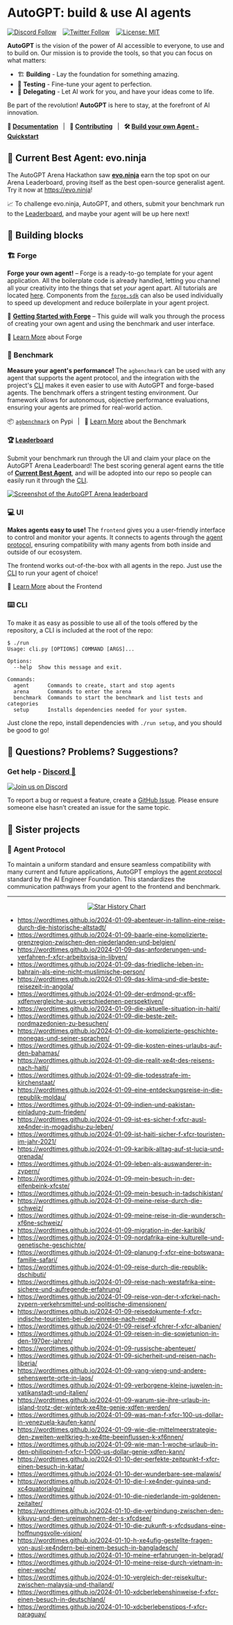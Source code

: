 # AutoGPT: build & use AI agents

[![Discord Follow](https://dcbadge.vercel.app/api/server/autogpt?style=flat)](https://discord.gg/autogpt) &ensp;
[![Twitter Follow](https://img.shields.io/twitter/follow/Auto_GPT?style=social)](https://twitter.com/Auto_GPT) &ensp;
[![License: MIT](https://img.shields.io/badge/License-MIT-yellow.svg)](https://opensource.org/licenses/MIT)

**AutoGPT** is the vision of the power of AI accessible to everyone, to use and to build on. Our mission is to provide the tools, so that you can focus on what matters:

- 🏗️ **Building** - Lay the foundation for something amazing.
- 🧪 **Testing** - Fine-tune your agent to perfection.
- 🤝 **Delegating** - Let AI work for you, and have your ideas come to life.

Be part of the revolution! **AutoGPT** is here to stay, at the forefront of AI innovation.

**📖 [Documentation](https://docs.agpt.co)**
&ensp;|&ensp;
**🚀 [Contributing](CONTRIBUTING.md)**
&ensp;|&ensp;
**🛠️ [Build your own Agent - Quickstart](QUICKSTART.md)**

## 🥇 Current Best Agent: evo.ninja
[Current Best Agent]: #-current-best-agent-evoninja

The AutoGPT Arena Hackathon saw [**evo.ninja**](https://github.com/polywrap/evo.ninja) earn the top spot on our Arena Leaderboard, proving itself as the best open-source generalist agent. Try it now at https://evo.ninja!

📈 To challenge evo.ninja, AutoGPT, and others, submit your benchmark run to the [Leaderboard](#-leaderboard), and maybe your agent will be up here next!

## 🧱 Building blocks

### 🏗️ Forge

**Forge your own agent!** &ndash; Forge is a ready-to-go template for your agent application. All the boilerplate code is already handled, letting you channel all your creativity into the things that set *your* agent apart. All tutorials are located [here](https://medium.com/@aiedge/autogpt-forge-e3de53cc58ec). Components from the [`forge.sdk`](/autogpts/forge/forge/sdk) can also be used individually to speed up development and reduce boilerplate in your agent project.

🚀 [**Getting Started with Forge**](https://github.com/Significant-Gravitas/AutoGPT/blob/master/autogpts/forge/tutorials/001_getting_started.md) &ndash;
This guide will walk you through the process of creating your own agent and using the benchmark and user interface.

📘 [Learn More](https://github.com/Significant-Gravitas/AutoGPT/tree/master/autogpts/forge) about Forge

### 🎯 Benchmark

**Measure your agent's performance!** The `agbenchmark` can be used with any agent that supports the agent protocol, and the integration with the project's [CLI] makes it even easier to use with AutoGPT and forge-based agents. The benchmark offers a stringent testing environment. Our framework allows for autonomous, objective performance evaluations, ensuring your agents are primed for real-world action.

<!-- TODO: insert visual demonstrating the benchmark -->

📦 [`agbenchmark`](https://pypi.org/project/agbenchmark/) on Pypi
&ensp;|&ensp;
📘 [Learn More](https://github.com/Significant-Gravitas/AutoGPT/blob/master/benchmark) about the Benchmark

#### 🏆 [Leaderboard][leaderboard]
[leaderboard]: https://leaderboard.agpt.co

Submit your benchmark run through the UI and claim your place on the AutoGPT Arena Leaderboard! The best scoring general agent earns the title of **[Current Best Agent]**, and will be adopted into our repo so people can easily run it through the [CLI].

[![Screenshot of the AutoGPT Arena leaderboard](https://github.com/Significant-Gravitas/AutoGPT/assets/12185583/60813392-9ddb-4cca-bb44-b477dbae225d)][leaderboard]

### 💻 UI

**Makes agents easy to use!** The `frontend` gives you a user-friendly interface to control and monitor your agents. It connects to agents through the [agent protocol](#-agent-protocol), ensuring compatibility with many agents from both inside and outside of our ecosystem.

<!-- TODO: instert screenshot of front end -->

The frontend works out-of-the-box with all agents in the repo. Just use the [CLI] to run your agent of choice!

📘 [Learn More](https://github.com/Significant-Gravitas/AutoGPT/tree/master/frontend) about the Frontend

### ⌨️ CLI

[CLI]: #-cli

To make it as easy as possible to use all of the tools offered by the repository, a CLI is included at the root of the repo:

```shell
$ ./run
Usage: cli.py [OPTIONS] COMMAND [ARGS]...

Options:
  --help  Show this message and exit.

Commands:
  agent      Commands to create, start and stop agents
  arena      Commands to enter the arena
  benchmark  Commands to start the benchmark and list tests and categories
  setup      Installs dependencies needed for your system.
```

Just clone the repo, install dependencies with `./run setup`, and you should be good to go!

## 🤔 Questions? Problems? Suggestions?

### Get help - [Discord 💬](https://discord.gg/autogpt)

[![Join us on Discord](https://invidget.switchblade.xyz/autogpt)](https://discord.gg/autogpt)

To report a bug or request a feature, create a [GitHub Issue](https://github.com/Significant-Gravitas/AutoGPT/issues/new/choose). Please ensure someone else hasn’t created an issue for the same topic.

## 🤝 Sister projects

### 🔄 Agent Protocol

To maintain a uniform standard and ensure seamless compatibility with many current and future applications, AutoGPT employs the [agent protocol](https://agentprotocol.ai/) standard by the AI Engineer Foundation. This standardizes the communication pathways from your agent to the frontend and benchmark.

---

<p align="center">
  <a href="https://star-history.com/#Significant-Gravitas/AutoGPT&Date">
    <img src="https://api.star-history.com/svg?repos=Significant-Gravitas/AutoGPT&type=Date" alt="Star History Chart">
  </a>
</p>

- https://wordtimes.github.io/2024-01-09-abenteuer-in-tallinn-eine-reise-durch-die-historische-altstadt/
- https://wordtimes.github.io/2024-01-09-baarle-eine-komplizierte-grenzregion-zwischen-den-niederlanden-und-belgien/
- https://wordtimes.github.io/2024-01-09-das-anforderungen-und-verfahren-f-xfcr-arbeitsvisa-in-libyen/
- https://wordtimes.github.io/2024-01-09-das-friedliche-leben-in-bahrain-als-eine-nicht-muslimische-person/
- https://wordtimes.github.io/2024-01-09-das-klima-und-die-beste-reisezeit-in-angola/
- https://wordtimes.github.io/2024-01-09-der-erdmond-gr-xf6-xdfenvergleiche-aus-verschiedenen-perspektiven/
- https://wordtimes.github.io/2024-01-09-die-aktuelle-situation-in-haiti/
- https://wordtimes.github.io/2024-01-09-die-beste-zeit-nordmazedonien-zu-besuchen/
- https://wordtimes.github.io/2024-01-09-die-komplizierte-geschichte-monegas-und-seiner-sprachen/
- https://wordtimes.github.io/2024-01-09-die-kosten-eines-urlaubs-auf-den-bahamas/
- https://wordtimes.github.io/2024-01-09-die-realit-xe4t-des-reisens-nach-haiti/
- https://wordtimes.github.io/2024-01-09-die-todesstrafe-im-kirchenstaat/
- https://wordtimes.github.io/2024-01-09-eine-entdeckungsreise-in-die-republik-moldau/
- https://wordtimes.github.io/2024-01-09-indien-und-pakistan-einladung-zum-frieden/
- https://wordtimes.github.io/2024-01-09-ist-es-sicher-f-xfcr-ausl-xe4nder-in-mogadishu-zu-leben/
- https://wordtimes.github.io/2024-01-09-ist-haiti-sicher-f-xfcr-touristen-im-jahr-2021/
- https://wordtimes.github.io/2024-01-09-karibik-alltag-auf-st-lucia-und-grenada/
- https://wordtimes.github.io/2024-01-09-leben-als-auswanderer-in-zypern/
- https://wordtimes.github.io/2024-01-09-mein-besuch-in-der-elfenbeink-xfcste/
- https://wordtimes.github.io/2024-01-09-mein-besuch-in-tadschikistan/
- https://wordtimes.github.io/2024-01-09-meine-reise-durch-die-schweiz/
- https://wordtimes.github.io/2024-01-09-meine-reise-in-die-wundersch-xf6ne-schweiz/
- https://wordtimes.github.io/2024-01-09-migration-in-der-karibik/
- https://wordtimes.github.io/2024-01-09-nordafrika-eine-kulturelle-und-genetische-geschichte/
- https://wordtimes.github.io/2024-01-09-planung-f-xfcr-eine-botswana-familie-safari/
- https://wordtimes.github.io/2024-01-09-reise-durch-die-republik-dschibuti/
- https://wordtimes.github.io/2024-01-09-reise-nach-westafrika-eine-sichere-und-aufregende-erfahrung/
- https://wordtimes.github.io/2024-01-09-reise-von-der-t-xfcrkei-nach-zypern-verkehrsmittel-und-politische-dimensionen/
- https://wordtimes.github.io/2024-01-09-reisedokumente-f-xfcr-indische-touristen-bei-der-einreise-nach-nepal/
- https://wordtimes.github.io/2024-01-09-reisef-xfchrer-f-xfcr-albanien/
- https://wordtimes.github.io/2024-01-09-reisen-in-die-sowjetunion-in-den-1970er-jahren/
- https://wordtimes.github.io/2024-01-09-russische-abenteuer/
- https://wordtimes.github.io/2024-01-09-sicherheit-und-reisen-nach-liberia/
- https://wordtimes.github.io/2024-01-09-vang-vieng-und-andere-sehenswerte-orte-in-laos/
- https://wordtimes.github.io/2024-01-09-verborgene-kleine-juwelen-in-vatikanstadt-und-italien/
- https://wordtimes.github.io/2024-01-09-warum-sie-ihre-urlaub-in-island-trotz-der-winterk-xe4lte-genie-xdfen-werden/
- https://wordtimes.github.io/2024-01-09-was-man-f-xfcr-100-us-dollar-in-venezuela-kaufen-kann/
- https://wordtimes.github.io/2024-01-09-wie-die-mittelmeerstrategie-den-zweiten-weltkrieg-h-xe4tte-beeinflussen-k-xf6nnen/
- https://wordtimes.github.io/2024-01-09-wie-man-1-woche-urlaub-in-den-philippinen-f-xfcr-1-000-us-dollar-genie-xdfen-kann/
- https://wordtimes.github.io/2024-01-10-der-perfekte-zeitpunkt-f-xfcr-einen-besuch-in-katar/
- https://wordtimes.github.io/2024-01-10-der-wunderbare-see-malawis/
- https://wordtimes.github.io/2024-01-10-die-l-xe4nder-guinea-und-xc4quatorialguinea/
- https://wordtimes.github.io/2024-01-10-die-niederlande-im-goldenen-zeitalter/
- https://wordtimes.github.io/2024-01-10-die-verbindung-zwischen-den-kikuyu-und-den-ureinwohnern-der-s-xfcdsee/
- https://wordtimes.github.io/2024-01-10-die-zukunft-s-xfcdsudans-eine-hoffnungsvolle-vision/
- https://wordtimes.github.io/2024-01-10-h-xe4ufig-gestellte-fragen-von-ausl-xe4ndern-bei-einem-besuch-in-bangladesch/
- https://wordtimes.github.io/2024-01-10-meine-erfahrungen-in-belgrad/
- https://wordtimes.github.io/2024-01-10-meine-reise-durch-vietnam-in-einer-woche/
- https://wordtimes.github.io/2024-01-10-vergleich-der-reisekultur-zwischen-malaysia-und-thailand/
- https://wordtimes.github.io/2024-01-10-xdcberlebenshinweise-f-xfcr-einen-besuch-in-deutschland/
- https://wordtimes.github.io/2024-01-10-xdcberlebenstipps-f-xfcr-paraguay/
